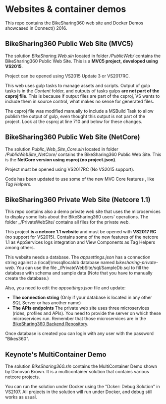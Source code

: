 Websites & container demos
==========================

This repo contains the BikeSharing360 web site and Docker Demos showcased in Connect() 2016.

BikeSharing360 Public Web Site (MVC5)
-------------------------------------

The solution _BikeSharing.Web.sln_ located in folder _/PublicWeb/_ contains the BikeSharing360 Public Web Site. This is a **MVC5 project, developed using VS2015**.

Project can be opened using VS2015 Update 3 or VS2017RC.

This web uses gulp tasks to manage assets and scripts. Output of gulp tasks is in the _Content_ folder, and outputs of tasks gulps **are not part of the csproj file**. This is because if output files are part of the csproj, VS wants to include them in source control, what makes no sense for generated files.

The csproj file was modified manually to include a MSBuild Task to allow publish the output of gulp, even thought this output is not part of the project. Look at the csproj at line 710 and below for these changes.

BikeSharing360 Public Web Site (NetCore)
---------------------------------------

The solution _Public_Web_Site_Core.sln_ located in folder _/PublicWebSite_NetCore/_ contains the BikeSharing360 Public Web Site. This is the **NetCore version using csproj (no project.json)**.

Project must be opened using VS2017RC (No VS2015 support).

Code has been updated to use some of the new MVC Core features , like _Tag Helpers_.

BikeSharing360 Private Web Site (Netcore 1.1)
---------------------------------------------

This repo contains also a demo private web site that uses the microservices to display some lists about the BikeSharing360  users' operations. The folder _/PrivateWebSite/ contains all files for the private web.

This project **is a netcore 1.1 website** and must be opened with **VS2017 RC** (no support for VS2015). Contains some of the new features of the netcore 1.1 as AppServices logs integration and View Components as Tag Helpers among others.

This website needs a database. The _appsettings.json_ has a connection string against a (local)\mssqllocaldb database named _bikesharing-private-web_. You can use the file _/PrivateWebSite/sql/SampleDb.sql to fill the database with schema and sample data (Note that you have to manually create the database.)

Also, you need to edit the _appsettings.json_ file and update:

* **The connection string** (Only if your database is located in any other SQL Server or has another name)
* **The APIs endpoints** The private web site uses three microservices (rides, profiles and APIs). You need to provide the server on which these microservices run. Remember that those microservices are in the [BikeSharing360 Backend Repository](https://github.com/Microsoft/BikeSharing360_BackendServices).

Once database is created you can login with any user with the password "Bikes360".

Keynote's MultiContainer Demo
-----------------------------

The solution _BikeSharing360.sln_ contains the MultiContainer Demo shown by Donovan Brown. It is a multicontainer solution that contains various netcore projects.

You can run the solution under Docker using the "Dcker: Debug Solution" in VS2107. All projects in the solution will run under Docker, and debug still works as usual.




